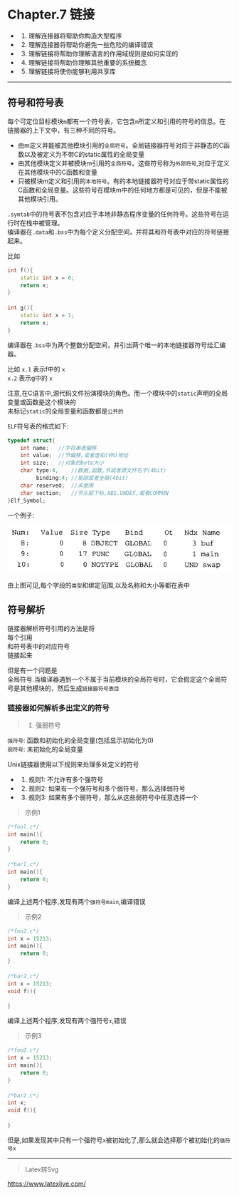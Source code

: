 # Chapter.7 链接

- 1. 理解连接器将帮助你构造大型程序
- 2. 理解连接器将帮助你避免一些危险的编译错误
- 3. 理解链接将帮助你理解语言的作用域规则是如何实现的
- 4. 理解链接将帮助你理解其他重要的系统概念
- 5. 理解链接将使你能够利用共享库

--------------

## 符号和符号表

每个可定位目标模块`m`都有一个符号表，它包含`m`所定义和引用的符号的信息。在链接器的上下文中，有三种不同的符号。

- 由m定义并能被其他模块引用的`全局符号`。全局链接器符号对应于非静态的C函数以及被定义为不带C的static属性的全局变量
- 由其他模块定义并被模块m引用的`全局符号`。这些符号称为`外部符号`,对应于定义在其他模块中的C函数和变量
- 只被模块m定义和引用的`本地符号`。有的本地链接器符号对应于带static属性的C函数和全局变量。这些符号在模块m中的任何地方都是可见的，但是不能被其他模块引用。

`.symtab`中的符号表不包含对应于本地非静态程序变量的任何符号。这些符号在运行时在栈中被管理。  
编译器在`.data`和`.bss`中为每个定义分配空间，并将其和符号表中对应的符号链接起来。 

比如

```cpp
int f(){
    static int x = 0;
    return x;
}

int g(){
    static int x = 1;
    return x;
}
```

编译器在`.bss`中为两个整数分配空间，并引出两个唯一的本地链接器符号给汇编器。

比如 `x.1` 表示f中的 `x`  
`x.2` 表示g中的 `x`

注意,在C语言中,源代码文件扮演模块的角色。而一个模块中的`static`声明的全局变量或函数是这个模块的  
未标记`static`的全局变量和函数都是`公共的`

`ELF`符号表的格式如下:  

```cpp
typedef struct{
    int name;   //字符串表偏移
    int value;  //节偏移,或者虚拟(VM)地址
    int size;   //对象的byte大小
    char type:4,    //数据,函数,节或者源文件名字(4bit)
         binding:4; //局部或者全局(4bit)
    char reserved;  //未使用
    char section;   //节头部下标,ABS.UNDEF,或者COMMON
}Elf_Symbol;
```

一个例子: 
 
![](s1.jpg)

由上图可见,每个字段的`类型`和绑定范围,以及名称和大小等都在表中


##  符号解析

链接器解析符号引用的方法是将  
每个引用  
和符号表中的对应符号  
链接起来

但是有一个问题是  
全局符号.当编译器遇到一个不属于当前模块的全局符号时，它会假定这个全局符号是其他模块的，然后生成`链接器符号表目`  

### 链接器如何解析多出定义的符号

> 1. 强弱符号

`强符号`: 函数和初始化的全局变量(包括显示初始化为0)  
`弱符号`: 未初始化的全局变量


Unix链接器使用以下规则来处理多处定义的符号  
- 1. 规则1: 不允许有多个强符号
- 2. 规则2: 如果有一个强符号和多个弱符号，那么选择弱符号
- 3. 规则3: 如果有多个弱符号，那么从这些弱符号中任意选择一个

> 示例1  

```cpp
/*fool.c*/
int main(){
    return 0;
}

/*barl.c*/
int main(){
    return 0;
}

```

编译上述两个程序,发现有两个`强符号main`,编译错误  

> 示例2

```cpp
/*foo2.c*/
int x = 15213;
int main(){
    return 0;
}

/*bar2.c*/
int x = 15213;
void f(){

}

```

编译上述两个程序,发现有两个强符号`x`,错误 

> 示例3

```cpp
/*foo2.c*/
int x = 15213;
int main(){
    return 0;
}

/*bar2.c*/
int x;
void f(){

}
```

但是,如果发现其中只有一个强符号`x`被初始化了,那么就会选择那个被初始化的`强符号x`




--------------


> Latex转Svg

https://www.latexlive.com/
